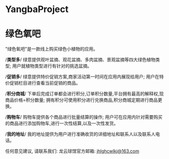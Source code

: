 # YangbaProject
# 绿色氧吧

  "绿色氧吧"是一款线上购买绿色小植物的应用。
  
  /**类型多**/
  绿意提供观叶盆摘、观花盆摘、多肉盆摘、景观盆摘等四大绿色植物类型;
  用户就植物类型进行有针对的挑选盆摘。
  
  /**促销多**/
  绿意提供特价促销方案,商家活动第一时间在应用内展现给用户;
  用户在特价促销栏目进行查看当前促销的商品。
  
  /**积分商城**/
  下单后完成订单都会进行积分,订单积分数量,平台拥有最高的解释权,现商品价格=积分数量;
  拥有积分可使用积分进行兑换商品,积分商城定期进行商品更换。

  /**购物车**/
  购物车提供各个商品进行批量结算的操作;
  用户可在应用内针对需要购买的商品进行添加购物车,进行一次性结算,以及一次性发货。
  
  /**我的地址**/
  我的地址提供为用户进行准确收货的详细地址和联系人以及联系人电话。
  
  任何意见建议, 请联系我们: 
  龙云球馆官方邮箱: jhlghcwlkj@163.com
